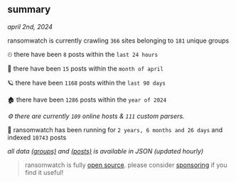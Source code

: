 
## summary
_april 2nd, 2024_

ransomwatch is currently crawling `366` sites belonging to `181` unique groups

⏲ there have been `8` posts within the `last 24 hours`

🦈 there have been `15` posts within the `month of april`

🪐 there have been `1168` posts within the `last 90 days`

🏚 there have been `1286` posts within the `year of 2024`

_⚙️ there are currently `109` online hosts & `111` custom parsers._

🦕 ransomwatch has been running for `2 years, 6 months and 26 days` and indexed `10743` posts

_all data  [(groups)](http://ransomwhat.telemetry.ltd/groups) and [(posts)](http://ransomwhat.telemetry.ltd/posts) is available in JSON (updated hourly)_

> ransomwatch is fully [open source](https://github.com/joshhighet/ransomwatch#ransomwatch--). please consider [sponsoring](https://github.com/sponsors/joshhighet) if you find it useful!
